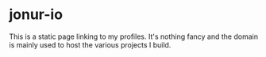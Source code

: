 # jonur-io

This is a static page linking to my profiles. It's nothing fancy and the domain is mainly used to host the various projects I build.
